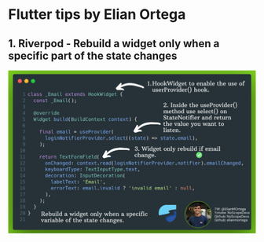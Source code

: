 # Flutter tips by Elian Ortega

## 1. Riverpod - Rebuild a widget only when a specific part of the state changes
![Flutter tip 1](assets/tips/1.png)